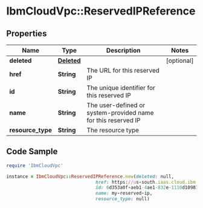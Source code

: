 # IbmCloudVpc::ReservedIPReference

## Properties

Name | Type | Description | Notes
------------ | ------------- | ------------- | -------------
**deleted** | [**Deleted**](Deleted.md) |  | [optional] 
**href** | **String** | The URL for this reserved IP | 
**id** | **String** | The unique identifier for this reserved IP | 
**name** | **String** | The user-defined or system-provided name for this reserved IP | 
**resource_type** | **String** | The resource type | 

## Code Sample

```ruby
require 'IbmCloudVpc'

instance = IbmCloudVpc::ReservedIPReference.new(deleted: null,
                                 href: https://us-south.iaas.cloud.ibm.com/v1/subnets/7ec86020-1c6e-4889-b3f0-a15f2e50f87e/reserved_ips/6d353a0f-aeb1-4ae1-832e-1110d10981bb,
                                 id: 6d353a0f-aeb1-4ae1-832e-1110d10981bb,
                                 name: my-reserved-ip,
                                 resource_type: null)
```


